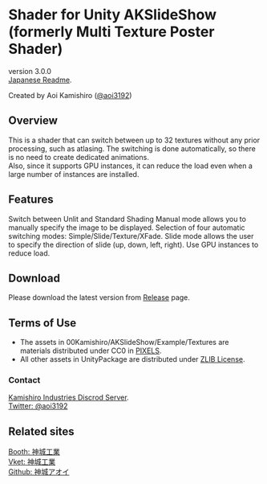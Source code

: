 # Shader for Unity AKSlideShow (formerly Multi Texture Poster Shader)

version 3.0.0  
[Japanese Readme][00].  

Created by Aoi Kamishiro ([@aoi3192][01])  

## Overview
This is a shader that can switch between up to 32 textures without any prior processing, such as atlasing. The switching is done automatically, so there is no need to create dedicated animations.  
Also, since it supports GPU instances, it can reduce the load even when a large number of instances are installed.  

## Features
Switch between Unlit and Standard Shading
Manual mode allows you to manually specify the image to be displayed.
Selection of four automatic switching modes: Simple/Slide/Texture/XFade.
Slide mode allows the user to specify the direction of slide (up, down, left, right).
Use GPU instances to reduce load.

## Download
Please download the latest version from [Release][21] page.  

## Terms of Use  
* The assets in 00Kamishiro/AKSlideShow/Example/Textures are materials distributed under CC0 in [PIXELS][71].  
* All other assets in UnityPackage are distributed under [ZLIB License][61].  

### Contact  
[Kamishiro Industries Discrod Server][81].  
[Twitter: @aoi3192][82]  
  
## Related sites  
[Booth: 神城工業][91]  
[Vket: 神城工業][92]  
[Github: 神城アオイ][93]  

[00]:AKSlideShow-README_JP.md
[01]:https://twitter.com/aoi3192
[21]:https://github.com/AoiKamishiro/VRChatPrefabs/releases/
[61]:LICENSE
[71]:https://www.pexels.com/ja-jp
[81]:https://discord.gg/8muNKrzaSK
[82]:https://twitter.com/aoi3192
[91]:https://kamishirolab.booth.pm/
[92]:https://www.v-market.work/ec/shops/1810/detail/
[93]:https://github.com/AoiKamishiro